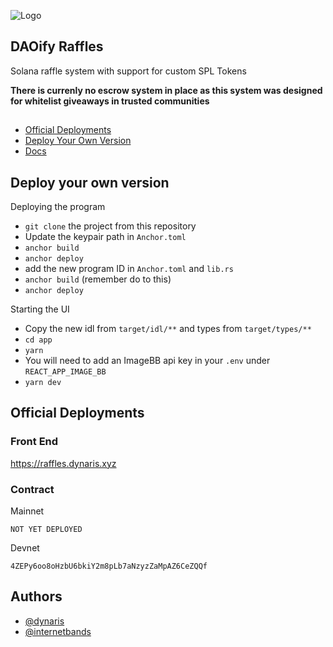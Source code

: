 
![Logo](https://i.ibb.co/8PmGQ5J/daoify-logo.png)


## DAOify Raffles

Solana raffle system with support for custom SPL Tokens

**There is currenly no escrow system in place as this system was designed for whitelist giveaways in trusted communities**

## 
 
 - [Official Deployments](https://github.com/dynaris/solana-raffles#official-deployments)
 - [Deploy Your Own Version](https://github.com/dynaris/solana-raffles#deploy-your-own-version)
 - [Docs](https://github.com/dynaris/solana-raffles)


## Deploy your own version


Deploying the program

- `git clone` the project from this repository
- Update the keypair path in `Anchor.toml`
- `anchor build`
- `anchor deploy`
- add the new program ID in `Anchor.toml` and `lib.rs`
- `anchor build` (remember do to this)
- `anchor deploy`

Starting the UI

- Copy the new idl from `target/idl/**` and types from `target/types/**`
- `cd app`
- `yarn` 
- You will need to add an ImageBB api key in your `.env` under `REACT_APP_IMAGE_BB`
- `yarn dev`


## Official Deployments

### Front End

https://raffles.dynaris.xyz

### Contract

Mainnet

```
NOT YET DEPLOYED
```

Devnet

```
4ZEPy6oo8oHzbU6bkiY2m8pLb7aNzyzZaMpAZ6CeZQQf
```



## Authors

- [@dynaris](https://www.github.com/dynaris)
- [@internetbands](https://www.github.com/internetbandz)

